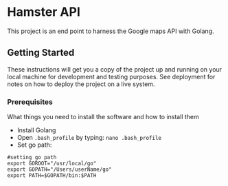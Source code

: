 # Hamster API

This project is an end point to harness the Google maps API with Golang. 

## Getting Started

These instructions will get you a copy of the project up and running on your local machine for development and testing purposes. See deployment for notes on how to deploy the project on a live system.

### Prerequisites

What things you need to install the software and how to install them

-   Install Golang
-   Open `.bash_profile` by typing: `nano .bash_profile`
-   Set go path:

```
#setting go path
export GOROOT="/usr/local/go"
export GOPATH="/Users/userName/go"
export PATH=$GOPATH/bin:$PATH
```